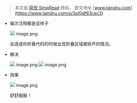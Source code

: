> 本文由 [简悦 SimpRead](http://ksria.com/simpread/) 转码， 原文地址 [www.jianshu.com](https://www.jianshu.com/p/3a10df63cec3)

*   每次注释都是这样子
    
    ![](http://upload-images.jianshu.io/upload_images/16663808-7120db1bca5a17cb.png) image.png
    
    会造成你折叠代码的时候出现折叠区域被拆开的情况。
    

*   解决
    
    ![](http://upload-images.jianshu.io/upload_images/16663808-a9a4eac85c02181b.png) image.png ![](http://upload-images.jianshu.io/upload_images/16663808-d5e5f138d1b18c4f.png) image.png

*   效果
    
    ![](http://upload-images.jianshu.io/upload_images/16663808-9ffcde87864c6163.png) image.png
    
    舒舒服服！